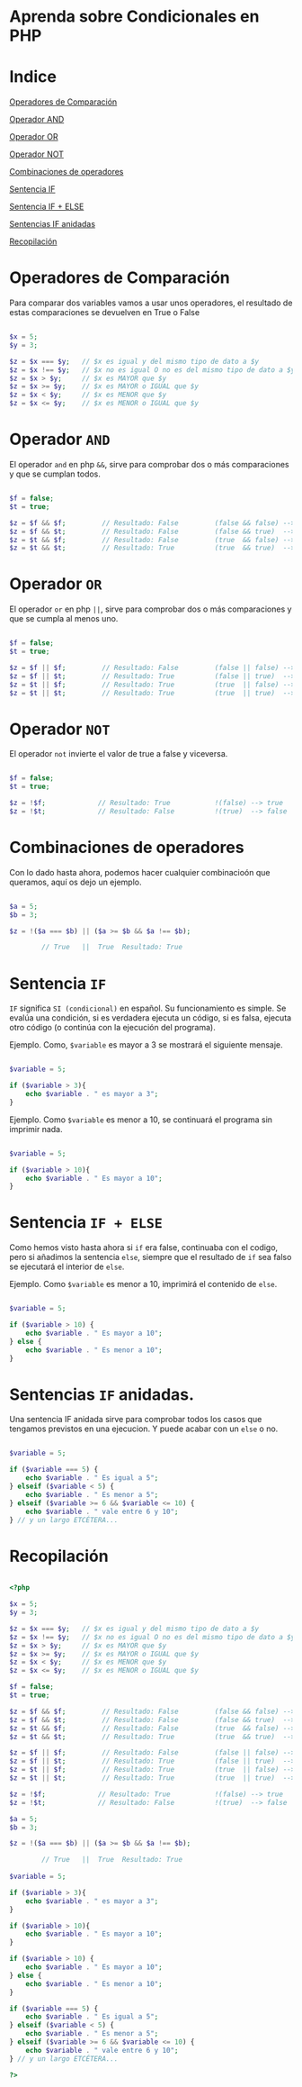 # Aprenda sobre Condicionales en PHP

# Indice

[Operadores de Comparación](https://github.com/acruma/learn/blob/master/spanish/basic2/conditional/php.md#operadores-de-comparaci%C3%B3n)

[Operador AND](https://github.com/acruma/learn/blob/master/spanish/basic2/conditional/php.md#operador-and)

[Operador OR](https://github.com/acruma/learn/blob/master/spanish/basic2/conditional/php.md#operador-or)

[Operador NOT](https://github.com/acruma/learn/blob/master/spanish/basic2/conditional/php.md#operador-not)

[Combinaciones de operadores](https://github.com/acruma/learn/blob/master/spanish/basic2/conditional/php.md#combinaciones-de-operadores)

[Sentencia IF](https://github.com/acruma/learn/blob/master/spanish/basic2/conditional/php.md#sentencia-if)

[Sentencia IF + ELSE](https://github.com/acruma/learn/blob/master/spanish/basic2/conditional/php.md#sentencia-if--else)

[Sentencias IF anidadas](https://github.com/acruma/learn/blob/master/spanish/basic2/conditional/php.md#sentencias-if-anidadas)

[Recopilación](https://github.com/acruma/learn/blob/master/spanish/basic2/conditional/php.md#recopilaci%C3%B3n)

# Operadores de Comparación

Para comparar dos variables vamos a usar unos operadores, el resultado de estas comparaciones se devuelven en True o False

```php

$x = 5;
$y = 3;

$z = $x === $y;   // $x es igual y del mismo tipo de dato a $y  			Resultado: False
$z = $x !== $y;   // $x no es igual O no es del mismo tipo de dato a $y  	Resultado: True
$z = $x > $y;     // $x es MAYOR que $y			             				Resultado: True
$z = $x >= $y;    // $x es MAYOR o IGUAL que $y				 				Resultado: True
$z = $x < $y;     // $x es MENOR que $y		                				Resultado: False
$z = $x <= $y;    // $x es MENOR o IGUAL que $y				    			Resultado: False

```

# Operador `AND`

El operador `and` en php `&&`, sirve para comprobar dos o más comparaciones y que se cumplan todos.

```php

$f = false;
$t = true;

$z = $f && $f;         // Resultado: False         (false && false) --> false
$z = $f && $t;         // Resultado: False         (false && true)  --> false
$z = $t && $f;         // Resultado: False         (true  && false) --> false
$z = $t && $t;         // Resultado: True          (true  && true)  --> true

```

# Operador `OR`

El operador `or` en php `||`, sirve para comprobar dos o más comparaciones y que se cumpla al menos uno.

```php

$f = false;
$t = true;

$z = $f || $f;         // Resultado: False         (false || false) --> false
$z = $f || $t;         // Resultado: True          (false || true)  --> true
$z = $t || $f;         // Resultado: True          (true  || false) --> true
$z = $t || $t;         // Resultado: True          (true  || true)  --> true

```

# Operador `NOT`

El operador `not` invierte el valor de true a false y viceversa.

```php

$f = false;
$t = true;

$z = !$f;             // Resultado: True           !(false) --> true
$z = !$t;             // Resultado: False          !(true)  --> false

```

# Combinaciones de operadores

Con lo dado hasta ahora, podemos hacer cualquier combinacioón que queramos, aquí os dejo un ejemplo.

```php

$a = 5;
$b = 3;

$z = !($a === $b) || ($a >= $b && $a !== $b);             

		// True   ||  True  Resultado: True

```

# Sentencia `IF`

`IF` significa `SI (condicional)` en español. Su funcionamiento es simple. Se evalúa una condición, si es verdadera ejecuta un código, si es falsa, ejecuta otro código (o continúa con la ejecución del programa).

Ejemplo. Como, `$variable` es mayor a 3 se mostrará el siguiente mensaje.

```php

$variable = 5;

if ($variable > 3){
	echo $variable . " es mayor a 3";
}

```

Ejemplo. Como `$variable` es menor a 10, se continuará el programa sin imprimir nada.

```php

$variable = 5;

if ($variable > 10){
	echo $variable . " Es mayor a 10";
}

```

# Sentencia `IF + ELSE`

Como hemos visto hasta ahora si `if` era false, continuaba con el codigo, pero si añadimos la sentencia `else`, siempre que el resultado de `if` sea falso se ejecutará el interior de `else`.

Ejemplo. Como `$variable` es menor a 10, imprimirá el contenido de `else`.

```php

$variable = 5;

if ($variable > 10) {
    echo $variable . " Es mayor a 10";
} else {
    echo $variable . " Es menor a 10";
}

```

# Sentencias `IF` anidadas.

Una sentencia IF anidada sirve para comprobar todos los casos que tengamos previstos en una ejecucion. Y puede acabar con un `else` o no.

```php

$variable = 5;

if ($variable === 5) {
    echo $variable . " Es igual a 5";
} elseif ($variable < 5) {
    echo $variable . " Es menor a 5";
} elseif ($variable >= 6 && $variable <= 10) {
    echo $variable . " vale entre 6 y 10";
} // y un largo ETCÉTERA...

```

# Recopilación

```php

<?php

$x = 5;
$y = 3;

$z = $x === $y;   // $x es igual y del mismo tipo de dato a $y  			Resultado: False
$z = $x !== $y;   // $x no es igual O no es del mismo tipo de dato a $y  	Resultado: True
$z = $x > $y;     // $x es MAYOR que $y			             				Resultado: True
$z = $x >= $y;    // $x es MAYOR o IGUAL que $y				 				Resultado: True
$z = $x < $y;     // $x es MENOR que $y		                				Resultado: False
$z = $x <= $y;    // $x es MENOR o IGUAL que $y				    			Resultado: False

$f = false;
$t = true;

$z = $f && $f;         // Resultado: False         (false && false) --> false
$z = $f && $t;         // Resultado: False         (false && true)  --> false
$z = $t && $f;         // Resultado: False         (true  && false) --> false
$z = $t && $t;         // Resultado: True          (true  && true)  --> true

$z = $f || $f;         // Resultado: False         (false || false) --> false
$z = $f || $t;         // Resultado: True          (false || true)  --> true
$z = $t || $f;         // Resultado: True          (true  || false) --> true
$z = $t || $t;         // Resultado: True          (true  || true)  --> true

$z = !$f;             // Resultado: True           !(false) --> true
$z = !$t;             // Resultado: False          !(true)  --> false

$a = 5;
$b = 3;

$z = !($a === $b) || ($a >= $b && $a !== $b);             

		// True   ||  True  Resultado: True
		
$variable = 5;

if ($variable > 3){
	echo $variable . " es mayor a 3";
}

if ($variable > 10){
	echo $variable . " Es mayor a 10";
}

if ($variable > 10) {
    echo $variable . " Es mayor a 10";
} else {
    echo $variable . " Es menor a 10";
}

if ($variable === 5) {
    echo $variable . " Es igual a 5";
} elseif ($variable < 5) {
    echo $variable . " Es menor a 5";
} elseif ($variable >= 6 && $variable <= 10) {
    echo $variable . " vale entre 6 y 10";
} // y un largo ETCÉTERA...

?>

```
